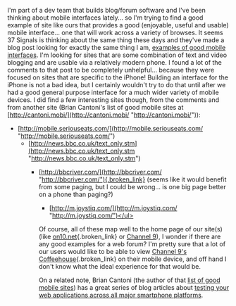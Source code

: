 I'm part of a dev team that builds blog/forum software and I've been thinking about mobile interfaces lately... so I'm trying to find a good example of site like ours that provides a good (enjoyable, useful and usable) mobile interface... one that will work across a variety of browses. It seems 37 Signals is thinking about the same thing these days and they've made a blog post looking for exactly the same thing I am, [examples of good mobile interfaces](http://www.37signals.com/svn/posts/745-link-it-up-mobile-web-app-interfaces). I'm looking for sites that are some combination of text and video blogging and are usable via a relatively modern phone. I found a lot of the comments to that post to be completely unhelpful... because they were focused on sites that are specific to the iPhone! Building an interface for the iPhone is not a bad idea, but I certainly wouldn't try to do that until after we had a good general purpose interface for a much wider variety of mobile devices. I did find a few interesting sites though, from the comments and from another site (Brian Cantoni's list of good mobile sites at [http://cantoni.mobi/](http://cantoni.mobi/ "http://cantoni.mobi/")): 

  * [http://mobile.seriouseats.com/](http://mobile.seriouseats.com/ "http://mobile.seriouseats.com/") 
      * [http://news.bbc.co.uk/text_only.stm](http://news.bbc.co.uk/text_only.stm "http://news.bbc.co.uk/text_only.stm") 
          * [http://bbcriver.com/](http://bbcriver.com/ "http://bbcriver.com/"){.broken_link} (seems like it would benefit from some paging, but I could be wrong... is one big page better on a phone than paging?) 
              * [http://m.joystiq.com/](http://m.joystiq.com/ "http://m.joystiq.com/")</ul> 
             
            
            Of course, all of these map well to the home page of our site(s) (like [on10.net](http://on10.net/){.broken_link} or [Channel 9](http://channel9.msdn.com)), I wonder if there are any good examples for a web forum? I'm pretty sure that a lot of our users would like to be able to view [Channel 9's Coffeehouse](http://channel9.msdn.com/Showforum.aspx?forumid=15){.broken_link} on their mobile device, and off hand I don't know what the ideal experience for that would be.
            
            On a related note, Brian Cantoni (the author of that [list of good mobile sites](http://cantoni.mobi/)) has a great series of blog articles about [testing your web applications across all major smartphone platforms](http://www.cantoni.org/2007/12/19/palmossimulator).